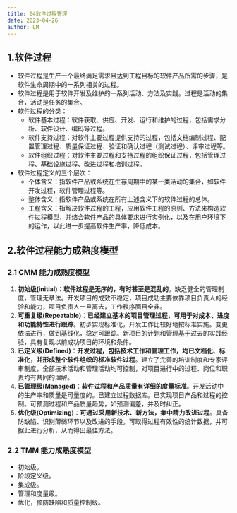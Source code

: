 ```yaml
---
title: 04软件过程管理
date: 2023-04-26
author: LM
---
```


## 1.软件过程

- 软件过程是生产一个最终满足需求且达到工程目标的软件产品所需的步骤，是软件生命周期中的一系列相关的过程。
- 软件过程是用于软件开发及维护的一系列活动、方法及实践。过程是活动的集合，活动是任务的集合。
- 软件过程的分类：
  - 软件基本过程：软件获取、供应、开发、运行和维护的过程，包括需求分析、软件设计、编码等过程。
  - 软件支持过程：对软件主要过程提供支持的过程，包括文档编制过程、配置管理过程、质量保证过程、验证和确认过程（测试过程）、评审过程等。
  - 软件组织过程：对软件主要过程和支持过程的组织保证过程，包括管理过程、基础设施过程、改进过程和培训过程。
- 软件过程定义的三个层次：
  - 个体含义：指软件产品或系统在生存周期中的某一类活动的集合，如软件开发过程，软件管理过程等。
  - 整体含义：指软件产品或系统在所有上述含义下的软件过程的总体。
  - 工程含义：指解决软件过程的工程，应用软件工程的原则、方法来构造软件过程模型，并结合软件产品的具体要求进行实例化，以及在用户环境下的运作，以此进一步提高软件生产率，降低成本。

## 2.软件过程能力成熟度模型

### 2.1 CMM 能力成熟度模型

1. **初始级(initial)**：**软件过程是无序的，有时甚至是混乱的**。缺乏健全的管理制度，管理无章法。开发项目的成效不稳定，项目成功主要依靠项目负责人的经验和能力，项目负责人一旦离去，工作秩序面目全非。
2. **可重复级(Repeatable)**：**已经建立基本的项目管理过程，可用于对成本、进度和功能特性进行跟踪**。初步实现标准化，开发工作比较好地按标准实施。变更依法进行，做到基线化，稳定可跟踪。新项目的计划和管理基于过去的实践经验，具有复现以前成功项目的环境和条件。
3. **已定义级(Defined)**：**开发过程，包括技术工作和管理工作，均已文档化、标准化，并形成整个软件组织的标准软件过程**。建立了完善的培训制度和专家评审制度，全部技术活动和管理活动均可控制，对项目进行中的过程、岗位和职责均有共同的理解。
4. **已管理级(Managed)**：**软件过程和产品质量有详细的度量标准**。开发活动中的生产率和质量是可量度的。已建立过程数据库。已实现项目产品和过程的控制。可预测过程和产品质量趋势，如预测偏差，并及时纠正。
5. **优化级(Optimizing)**：**可通过采用新技术、新方法，集中精力改进过程**。具备防缺陷、识别薄弱环节以及改进的手段。可取得过程有效性的统计数据，并可据此进行分析，从而得出最佳方法。

### 2.2 TMM 能力成熟度模型

- 初始级。
- 阶段定义级。
- 集成级。
- 管理和度量级。
- 优化，预防缺陷和质量控制级。

